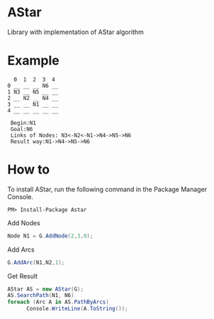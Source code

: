 # AStar
Library with implementation of AStar algorithm 
# Example




      0  1  2  3  4
    0 __ __ __ N6 __
    1 N3 __ N5 __ __
    2 __ N2 __ N4 __
    3 __ __ N1 __ __
    4 __ __ __ __ __
   
     Begin:N1
     Goal:N6
     Links of Nodes: N3<-N2<-N1->N4->N5->N6
     Result way:N1->N4->N5->N6
     
# How to
To install AStar, run the following command in the Package Manager Console.
```
PM> Install-Package Astar
```

Add Nodes
```C#
Node N1 = G.AddNode(2,3,0);
```
Add Arcs
```C#
G.AddArc(N1,N2,1);
```
Get Result
```C#
AStar AS = new AStar(G);
AS.SearchPath(N1, N6)
foreach (Arc A in AS.PathByArcs)
      Console.WriteLine(A.ToString());
```

